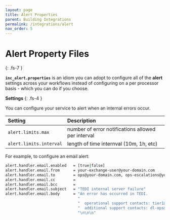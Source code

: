 ```yaml
---
layout: page
title: Alert Properties
parent: Building Integrations
permalink: /integrations/alert
nav_order: 5
---
```


# Alert Property Files
{: .fs-7 }

**`inc_alert.properties`** is an idiom you can adopt to configure all of the **alert** settings across your workflows instead of configuring on a per processor basis - which you can do if you choose.

**Settings**
{: .fs-4 }

You can configure your service to alert when an internal errors occur.

| **Setting**                    | **Description**          |
|:------------------------------|:--------------------------|
| `alert.limits.max`            | number of error notifications allowed per interval |
| `alert.limits.interval`       | length of time internval (10m, 1h, etc) |


For example, to configure an email alert:

```sh
alert.handler.email.enabled   = [true|false]
alert.handler.email.from      = your-exchange-user@your-domain.com
alert.handler.email.to        = ops@your-domain.com, ops-escalations@your-domain.com
alert.handler.email.cc        = 
alert.handler.email.bcc       = 
alert.handler.email.subject   = "TEDI internal server failure"
alert.handler.email.body      = "An error has occurred in TEDI.                          \n" \
                                "                                                        \n" \
                                "  operational support contacts: tier1@your-domain.com   \n" \
                                "  additional support contacts: dl-ops@your-domain.com   \n" \
                                "\n\n\n"
```